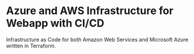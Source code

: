 # Azure and AWS Infrastructure for Webapp with CI/CD

Infrastructure as Code for both Amazon Web Services and Microsoft Azure written in Terraform. 



